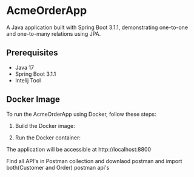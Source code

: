 # AcmeOrderApp

A Java application built with Spring Boot 3.1.1, demonstrating one-to-one and one-to-many relations using JPA.

## Prerequisites

- Java 17
- Spring Boot 3.1.1
- Intelij Tool

## Docker Image

To run the AcmeOrderApp using Docker, follow these steps:

1. Build the Docker image:


2. Run the Docker container:


The application will be accessible at http://localhost:8800

Find all API's in Postman collection and downlaod postman and import both(Customer and Order) postman api's 
